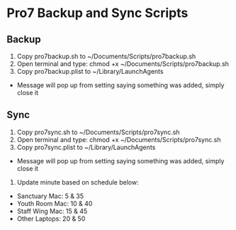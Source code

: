 # Pro7 Backup and Sync Scripts
## Backup
1. Copy pro7backup.sh to ~/Documents/Scripts/pro7backup.sh
1. Open terminal and type: chmod +x ~/Documents/Scripts/pro7backup.sh
1. Copy pro7backup.plist to ~/Library/LaunchAgents
  - Message will pop up from setting saying something was added, simply close it


## Sync
1. Copy pro7sync.sh to ~/Documents/Scripts/pro7sync.sh
1. Open terminal and type: chmod +x ~/Documents/Scripts/pro7sync.sh
1. Copy pro7sync.plist to ~/Library/LaunchAgents
  - Message will pop up from setting saying something was added, simply close it
1. Update minute based on schedule below:
  - Sanctuary Mac: 5 & 35
  - Youth Room Mac: 10 & 40
  - Staff Wing Mac: 15 & 45
  - Other Laptops: 20 & 50